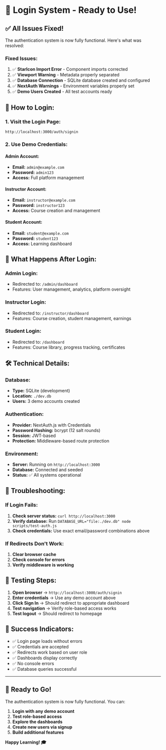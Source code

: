 # 🔐 Login System - Ready to Use!

## ✅ **All Issues Fixed!**

The authentication system is now fully functional. Here's what was resolved:

### **Fixed Issues:**
1. ✅ **StarIcon Import Error** - Component imports corrected
2. ✅ **Viewport Warning** - Metadata properly separated
3. ✅ **Database Connection** - SQLite database created and configured
4. ✅ **NextAuth Warnings** - Environment variables properly set
5. ✅ **Demo Users Created** - All test accounts ready

## 🚀 **How to Login:**

### **1. Visit the Login Page:**
```
http://localhost:3000/auth/signin
```

### **2. Use Demo Credentials:**

#### **Admin Account:**
- **Email:** `admin@example.com`
- **Password:** `admin123`
- **Access:** Full platform management

#### **Instructor Account:**
- **Email:** `instructor@example.com`
- **Password:** `instructor123`
- **Access:** Course creation and management

#### **Student Account:**
- **Email:** `student@example.com`
- **Password:** `student123`
- **Access:** Learning dashboard

## 🎯 **What Happens After Login:**

### **Admin Login:**
- Redirected to: `/admin/dashboard`
- Features: User management, analytics, platform oversight

### **Instructor Login:**
- Redirected to: `/instructor/dashboard`
- Features: Course creation, student management, earnings

### **Student Login:**
- Redirected to: `/dashboard`
- Features: Course library, progress tracking, certificates

## 🛠️ **Technical Details:**

### **Database:**
- **Type:** SQLite (development)
- **Location:** `./dev.db`
- **Users:** 3 demo accounts created

### **Authentication:**
- **Provider:** NextAuth.js with Credentials
- **Password Hashing:** bcrypt (12 salt rounds)
- **Session:** JWT-based
- **Protection:** Middleware-based route protection

### **Environment:**
- **Server:** Running on `http://localhost:3000`
- **Database:** Connected and seeded
- **Status:** ✅ All systems operational

## 🔧 **Troubleshooting:**

### **If Login Fails:**
1. **Check server status:** `curl http://localhost:3000`
2. **Verify database:** Run `DATABASE_URL="file:./dev.db" node scripts/test-auth.js`
3. **Check credentials:** Use exact email/password combinations above

### **If Redirects Don't Work:**
1. **Clear browser cache**
2. **Check console for errors**
3. **Verify middleware is working**

## 📱 **Testing Steps:**

1. **Open browser** → `http://localhost:3000/auth/signin`
2. **Enter credentials** → Use any demo account above
3. **Click Sign In** → Should redirect to appropriate dashboard
4. **Test navigation** → Verify role-based access works
5. **Test logout** → Should redirect to homepage

## 🎉 **Success Indicators:**

- ✅ Login page loads without errors
- ✅ Credentials are accepted
- ✅ Redirects work based on user role
- ✅ Dashboards display correctly
- ✅ No console errors
- ✅ Database queries successful

---

## 🚀 **Ready to Go!**

The authentication system is now fully functional. You can:

1. **Login with any demo account**
2. **Test role-based access**
3. **Explore the dashboards**
4. **Create new users via signup**
5. **Build additional features**

**Happy Learning! 🎓**
